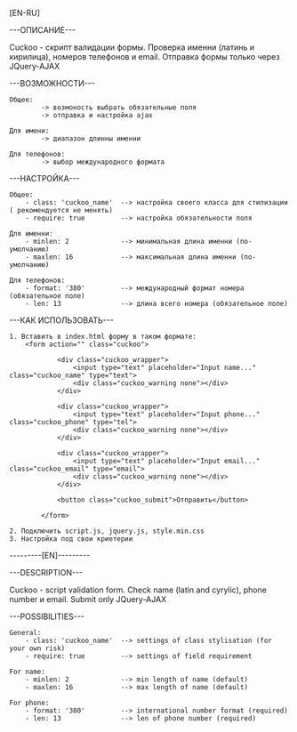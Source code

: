 [EN-RU]

---ОПИСАНИЕ---

Cuckoo - скрипт валидации формы. Проверка именни (латинь и кирилица), номеров телефонов и email. Отправка формы только через JQuery-AJAX

---ВОЗМОЖНОСТИ---

    Общее:
            -> возмоность выбрать обязательные поля
            -> отправка и настройка ajax 

    Для имени:
            -> диапазон длинны именни

    Для телефонов:
            -> выбор международного формата
    

---НАСТРОЙКА---

    Общее: 
        - сlass: 'cuckoo_name'  --> настройка своего класса для стилизации ( рекомендуется не менять)
        - require: true         --> настройка обязательности поля

    Для именни:
        - minlen: 2             --> минимальная длина именни (по-умолчанию)
        - maxlen: 16            --> максимальная длина именни (по-умолчанию)

    Для телефонов:
        - format: '380'         --> международный формат номера (обязательное поле)
        - len: 13               --> длина всего номера (обязательное поле)
            
---КАК ИСПОЛЬЗОВАТЬ---

    1. Вставить в index.html форму в таком формате:
        <form action="" class="cuckoo">

                <div class="cuckoo_wrapper">
                    <input type="text" placeholder="Input name..." class="cuckoo_name" type="text"> 
                    <div class="cuckoo_warning none"></div>
                </div>

                <div class="cuckoo_wrapper">
                    <input type="text" placeholder="Input phone..." class="cuckoo_phone" type="tel">
                    <div class="cuckoo_warning none"></div>
                </div>

                <div class="cuckoo_wrapper">
                    <input type="text" placeholder="Input email..." class="cuckoo_email" type="email">
                    <div class="cuckoo_warning none"></div>
                </div>

                <button class="cuckoo_submit">Отправить</button>
            
            </form>

    2. Подключить script.js, jquery.js, style.min.css 
    3. Настройка под свои криетерии


---------[EN]---------

---DESCRIPTION---

Cuckoo - script validation form. Check name (latin and cyrylic), phone number и email. Submit only JQuery-AJAX

---POSSIBILITIES---

    General: 
        - сlass: 'cuckoo_name'  --> settings of class stylisation (for your own risk)
        - require: true         --> settings of field requirement

    For name: 
        - minlen: 2             --> min length of name (default)
        - maxlen: 16            --> max length of name (default)

    For phone:
        - format: '380'         --> international number format (required)
        - len: 13               --> len of phone number (required)
